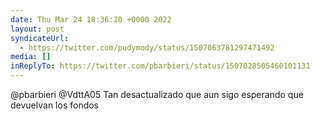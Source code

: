 ```yaml
---
date: Thu Mar 24 18:36:20 +0000 2022
layout: post
syndicateUrl:
  - https://twitter.com/pudymody/status/1507063781297471492
media: []
inReplyTo: https://twitter.com/pbarbieri/status/1507028505460101131
---
```

@pbarbieri @VdttA05 Tan desactualizado que aun sigo esperando que devuelvan los fondos

